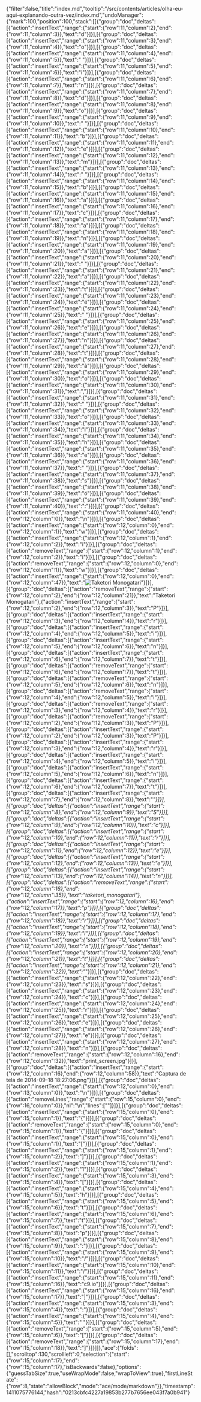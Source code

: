 {"filter":false,"title":"index.md","tooltip":"/src/contents/articles/olha-eu-aqui-explanando-outra-vez/index.md","undoManager":{"mark":100,"position":100,"stack":[[{"group":"doc","deltas":[{"action":"insertText","range":{"start":{"row":11,"column":2},"end":{"row":11,"column":3}},"text":"d"}]}],[{"group":"doc","deltas":[{"action":"insertText","range":{"start":{"row":11,"column":3},"end":{"row":11,"column":4}},"text":"o"}]}],[{"group":"doc","deltas":[{"action":"insertText","range":{"start":{"row":11,"column":4},"end":{"row":11,"column":5}},"text":" "}]}],[{"group":"doc","deltas":[{"action":"insertText","range":{"start":{"row":11,"column":5},"end":{"row":11,"column":6}},"text":"i"}]}],[{"group":"doc","deltas":[{"action":"insertText","range":{"start":{"row":11,"column":6},"end":{"row":11,"column":7}},"text":"n"}]}],[{"group":"doc","deltas":[{"action":"insertText","range":{"start":{"row":11,"column":7},"end":{"row":11,"column":8}},"text":"d"}]}],[{"group":"doc","deltas":[{"action":"insertText","range":{"start":{"row":11,"column":8},"end":{"row":11,"column":9}},"text":"o"}]}],[{"group":"doc","deltas":[{"action":"insertText","range":{"start":{"row":11,"column":9},"end":{"row":11,"column":10}},"text":" "}]}],[{"group":"doc","deltas":[{"action":"insertText","range":{"start":{"row":11,"column":10},"end":{"row":11,"column":11}},"text":"b"}]}],[{"group":"doc","deltas":[{"action":"insertText","range":{"start":{"row":11,"column":11},"end":{"row":11,"column":12}},"text":"e"}]}],[{"group":"doc","deltas":[{"action":"insertText","range":{"start":{"row":11,"column":12},"end":{"row":11,"column":13}},"text":"m"}]}],[{"group":"doc","deltas":[{"action":"insertText","range":{"start":{"row":11,"column":13},"end":{"row":11,"column":14}},"text":" "}]}],[{"group":"doc","deltas":[{"action":"insertText","range":{"start":{"row":11,"column":14},"end":{"row":11,"column":15}},"text":"b"}]}],[{"group":"doc","deltas":[{"action":"insertText","range":{"start":{"row":11,"column":15},"end":{"row":11,"column":16}},"text":"a"}]}],[{"group":"doc","deltas":[{"action":"insertText","range":{"start":{"row":11,"column":16},"end":{"row":11,"column":17}},"text":"c"}]}],[{"group":"doc","deltas":[{"action":"insertText","range":{"start":{"row":11,"column":17},"end":{"row":11,"column":18}},"text":"a"}]}],[{"group":"doc","deltas":[{"action":"insertText","range":{"start":{"row":11,"column":18},"end":{"row":11,"column":19}},"text":"n"}]}],[{"group":"doc","deltas":[{"action":"insertText","range":{"start":{"row":11,"column":19},"end":{"row":11,"column":20}},"text":"a"}]}],[{"group":"doc","deltas":[{"action":"insertText","range":{"start":{"row":11,"column":20},"end":{"row":11,"column":21}},"text":" "}]}],[{"group":"doc","deltas":[{"action":"insertText","range":{"start":{"row":11,"column":21},"end":{"row":11,"column":22}},"text":"a"}]}],[{"group":"doc","deltas":[{"action":"insertText","range":{"start":{"row":11,"column":22},"end":{"row":11,"column":23}},"text":"t"}]}],[{"group":"doc","deltas":[{"action":"insertText","range":{"start":{"row":11,"column":23},"end":{"row":11,"column":24}},"text":"é"}]}],[{"group":"doc","deltas":[{"action":"insertText","range":{"start":{"row":11,"column":24},"end":{"row":11,"column":25}},"text":" "}]}],[{"group":"doc","deltas":[{"action":"insertText","range":{"start":{"row":11,"column":25},"end":{"row":11,"column":26}},"text":"e"}]}],[{"group":"doc","deltas":[{"action":"insertText","range":{"start":{"row":11,"column":26},"end":{"row":11,"column":27}},"text":"n"}]}],[{"group":"doc","deltas":[{"action":"insertText","range":{"start":{"row":11,"column":27},"end":{"row":11,"column":28}},"text":"t"}]}],[{"group":"doc","deltas":[{"action":"insertText","range":{"start":{"row":11,"column":28},"end":{"row":11,"column":29}},"text":"ã"}]}],[{"group":"doc","deltas":[{"action":"insertText","range":{"start":{"row":11,"column":29},"end":{"row":11,"column":30}},"text":"o"}]}],[{"group":"doc","deltas":[{"action":"insertText","range":{"start":{"row":11,"column":30},"end":{"row":11,"column":31}},"text":","}]}],[{"group":"doc","deltas":[{"action":"insertText","range":{"start":{"row":11,"column":31},"end":{"row":11,"column":32}},"text":" "}]}],[{"group":"doc","deltas":[{"action":"insertText","range":{"start":{"row":11,"column":32},"end":{"row":11,"column":33}},"text":"o"}]}],[{"group":"doc","deltas":[{"action":"insertText","range":{"start":{"row":11,"column":33},"end":{"row":11,"column":34}},"text":"l"}]}],[{"group":"doc","deltas":[{"action":"insertText","range":{"start":{"row":11,"column":34},"end":{"row":11,"column":35}},"text":"h"}]}],[{"group":"doc","deltas":[{"action":"insertText","range":{"start":{"row":11,"column":35},"end":{"row":11,"column":36}},"text":"e"}]}],[{"group":"doc","deltas":[{"action":"insertText","range":{"start":{"row":11,"column":36},"end":{"row":11,"column":37}},"text":" "}]}],[{"group":"doc","deltas":[{"action":"insertText","range":{"start":{"row":11,"column":37},"end":{"row":11,"column":38}},"text":"s"}]}],[{"group":"doc","deltas":[{"action":"insertText","range":{"start":{"row":11,"column":38},"end":{"row":11,"column":39}},"text":"ó"}]}],[{"group":"doc","deltas":[{"action":"insertText","range":{"start":{"row":11,"column":39},"end":{"row":11,"column":40}},"text":":"}]}],[{"group":"doc","deltas":[{"action":"insertText","range":{"start":{"row":11,"column":40},"end":{"row":12,"column":0}},"text":"\n"}]}],[{"group":"doc","deltas":[{"action":"insertText","range":{"start":{"row":12,"column":0},"end":{"row":12,"column":1}},"text":"w"}]}],[{"group":"doc","deltas":[{"action":"insertText","range":{"start":{"row":12,"column":1},"end":{"row":12,"column":2}},"text":"i"}]}],[{"group":"doc","deltas":[{"action":"removeText","range":{"start":{"row":12,"column":1},"end":{"row":12,"column":2}},"text":"i"}]}],[{"group":"doc","deltas":[{"action":"removeText","range":{"start":{"row":12,"column":0},"end":{"row":12,"column":1}},"text":"w"}]}],[{"group":"doc","deltas":[{"action":"insertText","range":{"start":{"row":12,"column":0},"end":{"row":12,"column":47}},"text":"![Taketori Monogatari](taketori_monogatari.jpg)"}]}],[{"group":"doc","deltas":[{"action":"removeText","range":{"start":{"row":12,"column":2},"end":{"row":12,"column":21}},"text":"Taketori Monogatari"},{"action":"insertText","range":{"start":{"row":12,"column":2},"end":{"row":12,"column":3}},"text":"P"}]}],[{"group":"doc","deltas":[{"action":"insertText","range":{"start":{"row":12,"column":3},"end":{"row":12,"column":4}},"text":"r"}]}],[{"group":"doc","deltas":[{"action":"insertText","range":{"start":{"row":12,"column":4},"end":{"row":12,"column":5}},"text":"i"}]}],[{"group":"doc","deltas":[{"action":"insertText","range":{"start":{"row":12,"column":5},"end":{"row":12,"column":6}},"text":"n"}]}],[{"group":"doc","deltas":[{"action":"insertText","range":{"start":{"row":12,"column":6},"end":{"row":12,"column":7}},"text":"t"}]}],[{"group":"doc","deltas":[{"action":"removeText","range":{"start":{"row":12,"column":6},"end":{"row":12,"column":7}},"text":"t"}]}],[{"group":"doc","deltas":[{"action":"removeText","range":{"start":{"row":12,"column":5},"end":{"row":12,"column":6}},"text":"n"}]}],[{"group":"doc","deltas":[{"action":"removeText","range":{"start":{"row":12,"column":4},"end":{"row":12,"column":5}},"text":"i"}]}],[{"group":"doc","deltas":[{"action":"removeText","range":{"start":{"row":12,"column":3},"end":{"row":12,"column":4}},"text":"r"}]}],[{"group":"doc","deltas":[{"action":"removeText","range":{"start":{"row":12,"column":2},"end":{"row":12,"column":3}},"text":"P"}]}],[{"group":"doc","deltas":[{"action":"insertText","range":{"start":{"row":12,"column":2},"end":{"row":12,"column":3}},"text":"P"}]}],[{"group":"doc","deltas":[{"action":"insertText","range":{"start":{"row":12,"column":3},"end":{"row":12,"column":4}},"text":"r"}]}],[{"group":"doc","deltas":[{"action":"insertText","range":{"start":{"row":12,"column":4},"end":{"row":12,"column":5}},"text":"i"}]}],[{"group":"doc","deltas":[{"action":"insertText","range":{"start":{"row":12,"column":5},"end":{"row":12,"column":6}},"text":"n"}]}],[{"group":"doc","deltas":[{"action":"insertText","range":{"start":{"row":12,"column":6},"end":{"row":12,"column":7}},"text":"t"}]}],[{"group":"doc","deltas":[{"action":"insertText","range":{"start":{"row":12,"column":7},"end":{"row":12,"column":8}},"text":"_"}]}],[{"group":"doc","deltas":[{"action":"insertText","range":{"start":{"row":12,"column":8},"end":{"row":12,"column":9}},"text":"S"}]}],[{"group":"doc","deltas":[{"action":"insertText","range":{"start":{"row":12,"column":9},"end":{"row":12,"column":10}},"text":"c"}]}],[{"group":"doc","deltas":[{"action":"insertText","range":{"start":{"row":12,"column":10},"end":{"row":12,"column":11}},"text":"r"}]}],[{"group":"doc","deltas":[{"action":"insertText","range":{"start":{"row":12,"column":11},"end":{"row":12,"column":12}},"text":"e"}]}],[{"group":"doc","deltas":[{"action":"insertText","range":{"start":{"row":12,"column":12},"end":{"row":12,"column":13}},"text":"e"}]}],[{"group":"doc","deltas":[{"action":"insertText","range":{"start":{"row":12,"column":13},"end":{"row":12,"column":14}},"text":"n"}]}],[{"group":"doc","deltas":[{"action":"removeText","range":{"start":{"row":12,"column":16},"end":{"row":12,"column":35}},"text":"taketori_monogatari"},{"action":"insertText","range":{"start":{"row":12,"column":16},"end":{"row":12,"column":17}},"text":"p"}]}],[{"group":"doc","deltas":[{"action":"insertText","range":{"start":{"row":12,"column":17},"end":{"row":12,"column":18}},"text":"r"}]}],[{"group":"doc","deltas":[{"action":"insertText","range":{"start":{"row":12,"column":18},"end":{"row":12,"column":19}},"text":"i"}]}],[{"group":"doc","deltas":[{"action":"insertText","range":{"start":{"row":12,"column":19},"end":{"row":12,"column":20}},"text":"n"}]}],[{"group":"doc","deltas":[{"action":"insertText","range":{"start":{"row":12,"column":20},"end":{"row":12,"column":21}},"text":"t"}]}],[{"group":"doc","deltas":[{"action":"insertText","range":{"start":{"row":12,"column":21},"end":{"row":12,"column":22}},"text":"_"}]}],[{"group":"doc","deltas":[{"action":"insertText","range":{"start":{"row":12,"column":22},"end":{"row":12,"column":23}},"text":"s"}]}],[{"group":"doc","deltas":[{"action":"insertText","range":{"start":{"row":12,"column":23},"end":{"row":12,"column":24}},"text":"c"}]}],[{"group":"doc","deltas":[{"action":"insertText","range":{"start":{"row":12,"column":24},"end":{"row":12,"column":25}},"text":"r"}]}],[{"group":"doc","deltas":[{"action":"insertText","range":{"start":{"row":12,"column":25},"end":{"row":12,"column":26}},"text":"e"}]}],[{"group":"doc","deltas":[{"action":"insertText","range":{"start":{"row":12,"column":26},"end":{"row":12,"column":27}},"text":"e"}]}],[{"group":"doc","deltas":[{"action":"insertText","range":{"start":{"row":12,"column":27},"end":{"row":12,"column":28}},"text":"n"}]}],[{"group":"doc","deltas":[{"action":"removeText","range":{"start":{"row":12,"column":16},"end":{"row":12,"column":32}},"text":"print_screen.jpg"}]}],[{"group":"doc","deltas":[{"action":"insertText","range":{"start":{"row":12,"column":16},"end":{"row":12,"column":58}},"text":"Captura de tela de 2014-09-18 18:27:06.png"}]}],[{"group":"doc","deltas":[{"action":"insertText","range":{"start":{"row":12,"column":0},"end":{"row":13,"column":0}},"text":"\n"}]}],[{"group":"doc","deltas":[{"action":"removeLines","range":{"start":{"row":15,"column":0},"end":{"row":16,"column":0}},"nl":"\n","lines":[""]}]}],[{"group":"doc","deltas":[{"action":"insertText","range":{"start":{"row":15,"column":0},"end":{"row":15,"column":1}},"text":"{"}]}],[{"group":"doc","deltas":[{"action":"removeText","range":{"start":{"row":15,"column":0},"end":{"row":15,"column":1}},"text":"{"}]}],[{"group":"doc","deltas":[{"action":"insertText","range":{"start":{"row":15,"column":0},"end":{"row":15,"column":1}},"text":"["}]}],[{"group":"doc","deltas":[{"action":"insertText","range":{"start":{"row":15,"column":1},"end":{"row":15,"column":2}},"text":"]"}]}],[{"group":"doc","deltas":[{"action":"insertText","range":{"start":{"row":15,"column":1},"end":{"row":15,"column":2}},"text":"1"}]}],[{"group":"doc","deltas":[{"action":"insertText","range":{"start":{"row":15,"column":3},"end":{"row":15,"column":4}},"text":"["}]}],[{"group":"doc","deltas":[{"action":"insertText","range":{"start":{"row":15,"column":4},"end":{"row":15,"column":5}},"text":"h"}]}],[{"group":"doc","deltas":[{"action":"insertText","range":{"start":{"row":15,"column":5},"end":{"row":15,"column":6}},"text":"t"}]}],[{"group":"doc","deltas":[{"action":"insertText","range":{"start":{"row":15,"column":6},"end":{"row":15,"column":7}},"text":"t"}]}],[{"group":"doc","deltas":[{"action":"insertText","range":{"start":{"row":15,"column":7},"end":{"row":15,"column":8}},"text":"p"}]}],[{"group":"doc","deltas":[{"action":"insertText","range":{"start":{"row":15,"column":8},"end":{"row":15,"column":9}},"text":":"}]}],[{"group":"doc","deltas":[{"action":"insertText","range":{"start":{"row":15,"column":9},"end":{"row":15,"column":10}},"text":"/"}]}],[{"group":"doc","deltas":[{"action":"insertText","range":{"start":{"row":15,"column":10},"end":{"row":15,"column":11}},"text":"/"}]}],[{"group":"doc","deltas":[{"action":"insertText","range":{"start":{"row":15,"column":11},"end":{"row":15,"column":16}},"text":"c9.io"}]}],[{"group":"doc","deltas":[{"action":"insertText","range":{"start":{"row":15,"column":16},"end":{"row":15,"column":17}},"text":"]"}]}],[{"group":"doc","deltas":[{"action":"insertText","range":{"start":{"row":15,"column":3},"end":{"row":15,"column":4}},"text":":"}]}],[{"group":"doc","deltas":[{"action":"insertText","range":{"start":{"row":15,"column":4},"end":{"row":15,"column":5}},"text":" "}]}],[{"group":"doc","deltas":[{"action":"removeText","range":{"start":{"row":15,"column":5},"end":{"row":15,"column":6}},"text":"["}]}],[{"group":"doc","deltas":[{"action":"removeText","range":{"start":{"row":15,"column":17},"end":{"row":15,"column":18}},"text":"]"}]}]]},"ace":{"folds":[],"scrolltop":130,"scrollleft":0,"selection":{"start":{"row":15,"column":17},"end":{"row":15,"column":17},"isBackwards":false},"options":{"guessTabSize":true,"useWrapMode":false,"wrapToView":true},"firstLineState":{"row":8,"state":"allowBlock","mode":"ace/mode/markdown"}},"timestamp":1411075776144,"hash":"0213cbfc4227a19853b277b7656ee043f7a0b941"}